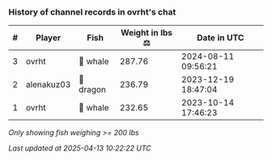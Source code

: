 ### History of channel records in ovrht's chat
| # | Player | Fish | Weight in lbs ⚖️ | Date in UTC |
|-----|------|--------|-----------|---------|
| 3   | ovrht | 🐳 whale | 287.76 | 2024-08-11 09:56:21 |
| 2   | alenakuz03 | 🐉 dragon | 236.79 | 2023-12-19 18:47:04 |
| 1   | ovrht | 🐳 whale | 232.65 | 2023-10-14 17:46:23 |

_Only showing fish weighing >= 200 lbs_

_Last updated at 2025-04-13 10:22:22 UTC_